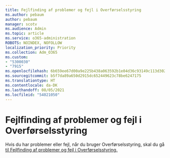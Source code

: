 ```yaml
---
title: Fejlfinding af problemer og fejl i Overførselsstyring
ms.author: pebaum
author: pebaum
manager: scotv
ms.audience: Admin
ms.topic: article
ms.service: o365-administration
ROBOTS: NOINDEX, NOFOLLOW
localization_priority: Priority
ms.collection: Adm_O365
ms.custom:
- "5300030"
- "7915"
ms.openlocfilehash: 6b659ee67d00a9e225b438a063592b1e04d36c93149c113d302cb56e474db3a8
ms.sourcegitcommit: b5f7da89a650d2915dc652449623c78be6247175
ms.translationtype: HT
ms.contentlocale: da-DK
ms.lasthandoff: 08/05/2021
ms.locfileid: "54021050"
---
```

# <a name="troubleshoot-migration-manager-issues-and-errors"></a>Fejlfinding af problemer og fejl i Overførselsstyring

Hvis du har problemer eller fejl, når du bruger Overførselsstyring, skal du gå [til Fejlfinding af problemer og fejl i Overførselsstyring.](https://docs.microsoft.com/sharepointmigration/mm-troubleshoot)
